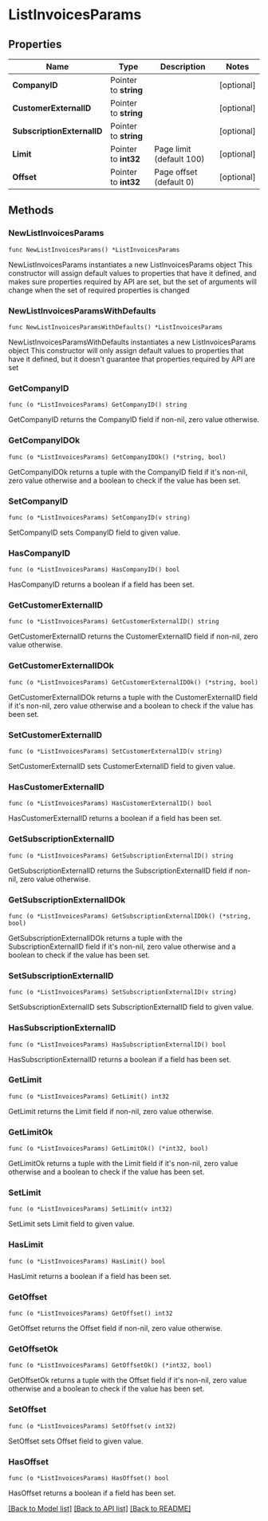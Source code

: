 # ListInvoicesParams

## Properties

Name | Type | Description | Notes
------------ | ------------- | ------------- | -------------
**CompanyID** | Pointer to **string** |  | [optional] 
**CustomerExternalID** | Pointer to **string** |  | [optional] 
**SubscriptionExternalID** | Pointer to **string** |  | [optional] 
**Limit** | Pointer to **int32** | Page limit (default 100) | [optional] 
**Offset** | Pointer to **int32** | Page offset (default 0) | [optional] 

## Methods

### NewListInvoicesParams

`func NewListInvoicesParams() *ListInvoicesParams`

NewListInvoicesParams instantiates a new ListInvoicesParams object
This constructor will assign default values to properties that have it defined,
and makes sure properties required by API are set, but the set of arguments
will change when the set of required properties is changed

### NewListInvoicesParamsWithDefaults

`func NewListInvoicesParamsWithDefaults() *ListInvoicesParams`

NewListInvoicesParamsWithDefaults instantiates a new ListInvoicesParams object
This constructor will only assign default values to properties that have it defined,
but it doesn't guarantee that properties required by API are set

### GetCompanyID

`func (o *ListInvoicesParams) GetCompanyID() string`

GetCompanyID returns the CompanyID field if non-nil, zero value otherwise.

### GetCompanyIDOk

`func (o *ListInvoicesParams) GetCompanyIDOk() (*string, bool)`

GetCompanyIDOk returns a tuple with the CompanyID field if it's non-nil, zero value otherwise
and a boolean to check if the value has been set.

### SetCompanyID

`func (o *ListInvoicesParams) SetCompanyID(v string)`

SetCompanyID sets CompanyID field to given value.

### HasCompanyID

`func (o *ListInvoicesParams) HasCompanyID() bool`

HasCompanyID returns a boolean if a field has been set.

### GetCustomerExternalID

`func (o *ListInvoicesParams) GetCustomerExternalID() string`

GetCustomerExternalID returns the CustomerExternalID field if non-nil, zero value otherwise.

### GetCustomerExternalIDOk

`func (o *ListInvoicesParams) GetCustomerExternalIDOk() (*string, bool)`

GetCustomerExternalIDOk returns a tuple with the CustomerExternalID field if it's non-nil, zero value otherwise
and a boolean to check if the value has been set.

### SetCustomerExternalID

`func (o *ListInvoicesParams) SetCustomerExternalID(v string)`

SetCustomerExternalID sets CustomerExternalID field to given value.

### HasCustomerExternalID

`func (o *ListInvoicesParams) HasCustomerExternalID() bool`

HasCustomerExternalID returns a boolean if a field has been set.

### GetSubscriptionExternalID

`func (o *ListInvoicesParams) GetSubscriptionExternalID() string`

GetSubscriptionExternalID returns the SubscriptionExternalID field if non-nil, zero value otherwise.

### GetSubscriptionExternalIDOk

`func (o *ListInvoicesParams) GetSubscriptionExternalIDOk() (*string, bool)`

GetSubscriptionExternalIDOk returns a tuple with the SubscriptionExternalID field if it's non-nil, zero value otherwise
and a boolean to check if the value has been set.

### SetSubscriptionExternalID

`func (o *ListInvoicesParams) SetSubscriptionExternalID(v string)`

SetSubscriptionExternalID sets SubscriptionExternalID field to given value.

### HasSubscriptionExternalID

`func (o *ListInvoicesParams) HasSubscriptionExternalID() bool`

HasSubscriptionExternalID returns a boolean if a field has been set.

### GetLimit

`func (o *ListInvoicesParams) GetLimit() int32`

GetLimit returns the Limit field if non-nil, zero value otherwise.

### GetLimitOk

`func (o *ListInvoicesParams) GetLimitOk() (*int32, bool)`

GetLimitOk returns a tuple with the Limit field if it's non-nil, zero value otherwise
and a boolean to check if the value has been set.

### SetLimit

`func (o *ListInvoicesParams) SetLimit(v int32)`

SetLimit sets Limit field to given value.

### HasLimit

`func (o *ListInvoicesParams) HasLimit() bool`

HasLimit returns a boolean if a field has been set.

### GetOffset

`func (o *ListInvoicesParams) GetOffset() int32`

GetOffset returns the Offset field if non-nil, zero value otherwise.

### GetOffsetOk

`func (o *ListInvoicesParams) GetOffsetOk() (*int32, bool)`

GetOffsetOk returns a tuple with the Offset field if it's non-nil, zero value otherwise
and a boolean to check if the value has been set.

### SetOffset

`func (o *ListInvoicesParams) SetOffset(v int32)`

SetOffset sets Offset field to given value.

### HasOffset

`func (o *ListInvoicesParams) HasOffset() bool`

HasOffset returns a boolean if a field has been set.


[[Back to Model list]](../README.md#documentation-for-models) [[Back to API list]](../README.md#documentation-for-api-endpoints) [[Back to README]](../README.md)



